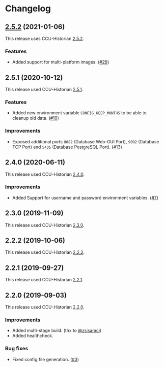# Changelog

## [2.5.2](https://github.com/x-jokay/docker-ccu-historian/releases/tag/2.5.2) (2021-01-06)

This release uses CCU-Historian [2.5.2](https://github.com/mdzio/ccu-historian/releases/tag/2.5.2).

### Features

- Added support for multi-platform images. ([#29])

## 2.5.1 (2020-10-12)

This release used CCU-Historian [2.5.1](https://github.com/mdzio/ccu-historian/releases/tag/2.5.1).

### Features

- Added new environment variable `CONFIG_KEEP_MONTHS` to be able to cleanup old
data. ([#10])

### Improvements

- Exposed additional ports `8082` (Database Web-GUI Port), `9092` (Database TCP
Port) and `5435` (Database PostgreSQL Port). ([#13])

## 2.4.0 (2020-06-11)

This release used CCU-Historian [2.4.0](https://github.com/mdzio/ccu-historian/releases/tag/2.4.0).

### Improvements

- Added Support for username and password environment variables. ([#7])

## 2.3.0 (2019-11-09)

This release used CCU-Historian [2.3.0](https://github.com/mdzio/ccu-historian/releases/tag/2.3.0).

## 2.2.2 (2019-10-06)

This release used CCU-Historian [2.2.2](https://github.com/mdzio/ccu-historian/releases/tag/2.2.2).

## 2.2.1 (2019-09-27)

This release used CCU-Historian [2.2.1](https://github.com/mdzio/ccu-historian/releases/tag/2.2.1).

## 2.2.0 (2019-09-03)

This release used CCU-Historian [2.2.0](https://github.com/mdzio/ccu-historian/releases/tag/2.2.0).

### Improvements

- Added multi-stage build. (thx to [@zsisamci](https://github.com/zsisamci))
- Added healthcheck.

### Bug fixes

- Fixed config file generation. ([#3])

[#3]: https://github.com/x-jokay/docker-ccu-historian/issues/3
[#7]: https://github.com/x-jokay/docker-ccu-historian/issues/7
[#10]: https://github.com/x-jokay/docker-ccu-historian/issues/10
[#13]: https://github.com/x-jokay/docker-ccu-historian/issues/13
[#29]: https://github.com/x-jokay/docker-ccu-historian/issues/29
